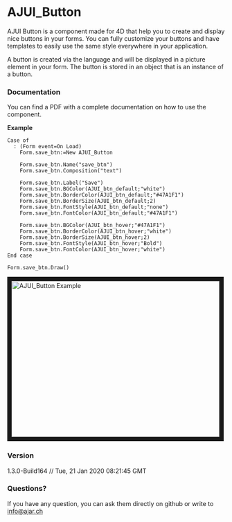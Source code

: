 # AJUI_Button

AJUI Button is a component made for 4D that help you to create and display nice buttons in your forms. You can fully customize your buttons and have templates to easily use the same style everywhere in your application.

A button is created via the language and will be displayed in a picture element in your form. The button is stored in an object that is an instance of a button.

### Documentation

You can find a PDF with a complete documentation on how to use the component.

**Example**

    Case of
      : (Form event=On Load)
        Form.save_btn:=New AJUI_Button

        Form.save_btn.Name("save_btn")
        Form.save_btn.Composition("text")

        Form.save_btn.Label("Save")
        Form.save_btn.BGColor(AJUI_btn_default;"white")
        Form.save_btn.BorderColor(AJUI_btn_default;"#47A1F1")
        Form.save_btn.BorderSize(AJUI_btn_default;2)
        Form.save_btn.FontStyle(AJUI_btn_default;"none")
        Form.save_btn.FontColor(AJUI_btn_default;"#47A1F1")

        Form.save_btn.BGColor(AJUI_btn_hover;"#47A1F1")
        Form.save_btn.BorderColor(AJUI_btn_hover;"white")
        Form.save_btn.BorderSize(AJUI_btn_hover;2)
        Form.save_btn.FontStyle(AJUI_btn_hover;"Bold")
        Form.save_btn.FontColor(AJUI_btn_hover;"white")
    End case

    Form.save_btn.Draw()

<a href="http://www.youtube.com/watch?feature=player_embedded&v=Sop5dR2VQrk
" target="_blank"><img src="http://img.youtube.com/vi/Sop5dR2VQrk/0.jpg"
alt="AJUI_Button Example" width="480" height="360" border="10" /></a>

### Version

1.3.0-Build164  // Tue, 21 Jan 2020 08:21:45 GMT

### Questions?

If you have any question, you can ask them directly on github or write to info@ajar.ch

